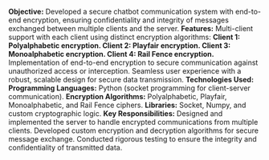 **Objective:**
Developed a secure chatbot communication system with end-to-end encryption, ensuring confidentiality and integrity of messages exchanged between multiple clients and the server.
**Features:**
Multi-client support with each client using distinct encryption algorithms:
**Client 1: Polyalphabetic encryption.
Client 2: Playfair encryption.
Client 3: Monoalphabetic encryption.
Client 4: Rail Fence encryption.**
Implementation of end-to-end encryption to secure communication against unauthorized access or interception.
Seamless user experience with a robust, scalable design for secure data transmission.
**Technologies Used:**
**Programming Languages:** Python (socket programming for client-server communication).
**Encryption Algorithms:** Polyalphabetic, Playfair, Monoalphabetic, and Rail Fence ciphers.
**Libraries:** Socket, Numpy, and custom cryptographic logic.
**Key Responsibilities:**
Designed and implemented the server to handle encrypted communications from multiple clients.
Developed custom encryption and decryption algorithms for secure message exchange.
Conducted rigorous testing to ensure the integrity and confidentiality of transmitted data.
